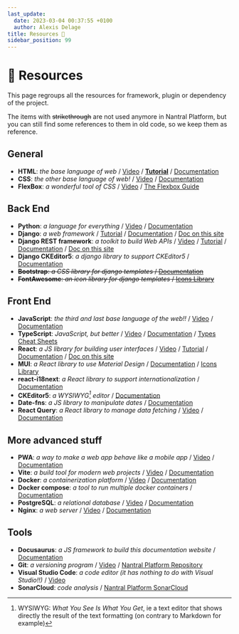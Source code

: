 ```yaml
---
last_update:
  date: 2023-03-04 00:37:55 +0100
  author: Alexis Delage
title: Resources 🔗
sidebar_position: 99
---
```


# 🔗 Resources

This page regroups all the resources for framework, plugin or dependency of the project.

The items with ~~strikethrough~~ are not used anymore in Nantral Platform, but you
can still find some references to them in old code, so we keep them as reference.

## General

- **HTML**: _the base language of web_
  / [Video](https://youtu.be/ok-plXXHlWw)
  / [**Tutorial**](https://openclassrooms.com/fr/courses/1603881-creez-votre-site-web-avec-html5-et-css3)
  / [Documentation](https://developer.mozilla.org/fr/docs/Web/HTML)
- **CSS**: _the other base language of web!_
  / [Video](https://youtu.be/OEV8gMkCHXQ)
  / [Documentation](https://developer.mozilla.org/fr/docs/Web/CSS)
- **FlexBox**: _a wonderful tool of CSS_ / [Video](https://youtu.be/K74l26pE4YA)
  / [The Flexbox Guide](https://css-tricks.com/snippets/css/a-guide-to-flexbox/)

## Back End

- **Python**: _a language for everything_
  / [Video](https://youtu.be/x7X9w_GIm1s)
  / [Documentation](https://docs.python.org/fr/3.10/)
- **Django**: _a web framework_
  / [Tutorial](https://developer.mozilla.org/fr/docs/Learn/Server-side/Django)
  / [Documentation](https://docs.djangoproject.com/en/)
  / [Doc on this site](/dev/guides/django.md)
- **Django REST framework**: _a toolkit to build Web APIs_
  / [Video](https://youtu.be/-MTSQjw5DrM)
  / [Tutorial](https://blog.logrocket.com/using-react-django-create-app-tutorial/)
  / [Documentation](https://www.django-rest-framework.org/)
  / [Doc on this site](/dev/guides/rest-api.md)
- **Django CKEditor5**: _a django library to support CKEditor5_
  / [Documentation](https://pypi.org/project/django-ckeditor-5/)
- ~~**Bootstrap**: _a CSS library for django templates_
  / [Documentation](https://getbootstrap.com/docs/5.0/getting-started/introduction/)~~
- ~~**FontAwesome**: _an icon library for django templates_
  / [Icons Library](https://fontawesome.com/v5/search)~~

## Front End

- **JavaScript**: _the third and last base language of the web!!_
  / [Video](https://youtu.be/DHjqpvDnNGE)
  / [Documentation](https://developer.mozilla.org/fr/docs/Web/JavaScript)
- **TypeScript**: _JavaScript, but better_
  / [Video](https://youtu.be/zQnBQ4tB3ZA)
  / [Documentation](https://www.typescriptlang.org/)
  / [Types Cheat Sheets](https://www.typescriptlang.org/cheatsheets)
- **React**: _a JS library for building user interfaces_
  / [Video](https://youtu.be/Tn6-PIqc4UM)
  / [Tutorial](https://react.dev/learn/tutorial-tic-tac-toe)
  / [Documentation](https://react.dev)
  / [Doc on this site](/dev/guides/react.md)
- **MUI**: _a React library to use Material Design_
  / [Documentation](https://mui.com/material-ui/react-button/)
  / [Icons Library](https://mui.com/material-ui/material-icons/)
- **react-i18next**: _a React library to support internationalization_
  / [Documentation](https://react.i18next.com/)
- **CKEditor5**: _a WYSIWYG[^1] editor_
  / [Documentation](https://ckeditor.com/docs/ckeditor5/latest/builds/guides/integration/frameworks/react.html)
- **Date-fns**: _a JS library to manipulate dates_
  / [Documentation](https://date-fns.org/docs/Getting-Started)
- **React Query**: _a React library to manage data fetching_
  / [Video](https://youtu.be/novnyCaa7To)
  / [Documentation](https://tanstack.com/query/latest/docs/react/overview)

[^1]:
    WYSIWYG: _What You See Is What You Get_, ie a text editor that shows
    directly the result of the text formatting (on contrary to Markdown for
    example)

## More advanced stuff

- **PWA**: _a way to make a web app behave like a mobile app_
  / [Video](https://youtu.be/sFsRylCQblw)
  / [Documentation](https://developer.mozilla.org/en-US/docs/Web/Progressive_web_apps)
- **Vite**: _a build tool for modern web projects_
  / [Video](https://youtu.be/KCrXgy8qtjM)
  / [Documentation](https://vitejs.dev/guide/)
- **Docker**: _a containerization platform_
  / [Video](https://youtu.be/Gjnup-PuquQ)
  / [Documentation](https://docs.docker.com/get-started/overview/)
- **Docker compose**: _a tool to run multiple docker containers_
  / [Documentation](https://docs.docker.com/compose/)
- **PostgreSQL**: _a relational database_
  / [Video](https://youtu.be/n2Fluyr3lbc)
  / [Documentation](https://www.postgresql.org/docs/)
- **Nginx**: _a web server_
  / [Video](https://youtu.be/JKxlsvZXG7c)
  / [Documentation](https://docs.nginx.com/nginx/admin-guide/web-server/web-server/)

## Tools

- **Docusaurus**: _a JS framework to build this documentation website_ / [Documentation](https://docusaurus.io/docs/markdown-features)
- **Git**: _a versioning program_ / [Video](https://youtu.be/hwP7WQkmECE) / [Nantral Platform Repository](https://github.com/3cn-ecn/nantralPlatform)
- **Visual Studio Code**: _a code editor (it has nothing to do with Visual Studio!!)_ / [Video](https://youtu.be/KMxo3T_MTvY)
- **SonarCloud**: _code analysis_ / [Nantral Platform SonarCloud](https://sonarcloud.io/organizations/3cn-ecn/projects)
